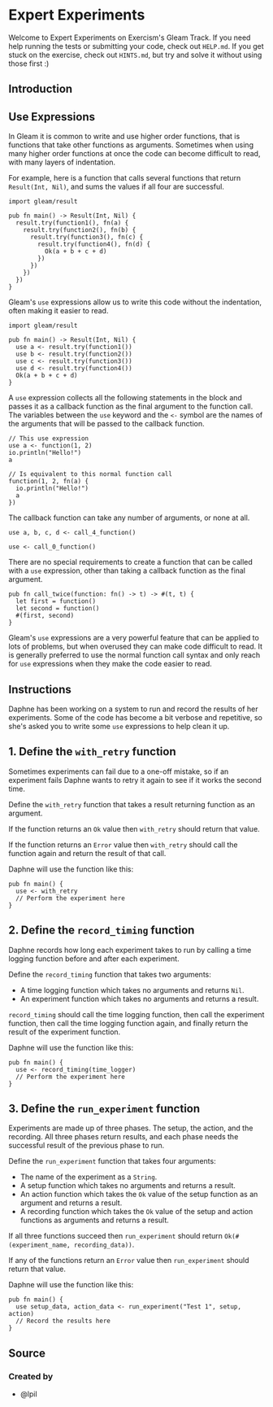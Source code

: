 # Expert Experiments

Welcome to Expert Experiments on Exercism's Gleam Track.
If you need help running the tests or submitting your code, check out `HELP.md`.
If you get stuck on the exercise, check out `HINTS.md`, but try and solve it without using those first :)

## Introduction

## Use Expressions

In Gleam it is common to write and use higher order functions, that is functions that take other functions as arguments. Sometimes when using many higher order functions at once the code can become difficult to read, with many layers of indentation.

For example, here is a function that calls several functions that return `Result(Int, Nil)`, and sums the values if all four are successful.

```gleam
import gleam/result

pub fn main() -> Result(Int, Nil) {
  result.try(function1(), fn(a) {
    result.try(function2(), fn(b) {
      result.try(function3(), fn(c) {
        result.try(function4(), fn(d) {
          Ok(a + b + c + d)
        })
      })
    })
  })
}
```

Gleam's `use` expressions allow us to write this code without the indentation, often making it easier to read.

```gleam
import gleam/result

pub fn main() -> Result(Int, Nil) {
  use a <- result.try(function1())
  use b <- result.try(function2())
  use c <- result.try(function3())
  use d <- result.try(function4())
  Ok(a + b + c + d)
}
```

A `use` expression collects all the following statements in the block and passes it as a callback function as the final argument to the function call. The variables between the `use` keyword and the `<-` symbol are the names of the arguments that will be passed to the callback function.

```gleam
// This use expression
use a <- function(1, 2)
io.println("Hello!")
a

// Is equivalent to this normal function call
function(1, 2, fn(a) {
  io.println("Hello!")
  a
})
```

The callback function can take any number of arguments, or none at all.

```gleam
use a, b, c, d <- call_4_function()

use <- call_0_function()
```

There are no special requirements to create a function that can be called with a `use` expression, other than taking a callback function as the final argument.

```gleam
pub fn call_twice(function: fn() -> t) -> #(t, t) {
  let first = function()
  let second = function()
  #(first, second)
}
```

Gleam's `use` expressions are a very powerful feature that can be applied to lots of problems, but when overused they can make code difficult to read. It is generally preferred to use the normal function call syntax and only reach for `use` expressions when they make the code easier to read.

## Instructions

Daphne has been working on a system to run and record the results of her experiments. Some of the code has become a bit verbose and repetitive, so she's asked you to write some `use` expressions to help clean it up.

## 1. Define the `with_retry` function

Sometimes experiments can fail due to a one-off mistake, so if an experiment fails Daphne wants to retry it again to see if it works the second time.

Define the `with_retry` function that takes a result returning function as an argument.

If the function returns an `Ok` value then `with_retry` should return that value.

If the function returns an `Error` value then `with_retry` should call the function again and return the result of that call.

Daphne will use the function like this:

```gleam
pub fn main() {
  use <- with_retry
  // Perform the experiment here
}
```

## 2. Define the `record_timing` function

Daphne records how long each experiment takes to run by calling a time logging function before and after each experiment.

Define the `record_timing` function that takes two arguments:
- A time logging function which takes no arguments and returns `Nil`.
- An experiment function which takes no arguments and returns a result.

`record_timing` should call the time logging function, then call the experiment function, then call the time logging function again, and finally return the result of the experiment function.

Daphne will use the function like this:

```gleam
pub fn main() {
  use <- record_timing(time_logger)
  // Perform the experiment here
}
```

## 3. Define the `run_experiment` function

Experiments are made up of three phases. The setup, the action, and the recording. All three phases return results, and each phase needs the successful result of the previous phase to run.

Define the `run_experiment` function that takes four arguments:
- The name of the experiment as a `String`.
- A setup function which takes no arguments and returns a result.
- An action function which takes the `Ok` value of the setup function as an argument and returns a result.
- A recording function which takes the `Ok` value of the setup and action functions as arguments and returns a result.

If all three functions succeed then `run_experiment` should return `Ok(#(experiment_name, recording_data))`.

If any of the functions return an `Error` value then `run_experiment` should return that value.

Daphne will use the function like this:

```gleam
pub fn main() {
  use setup_data, action_data <- run_experiment("Test 1", setup, action)
  // Record the results here
}
```

## Source

### Created by

- @lpil
